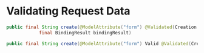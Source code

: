 # Validating Request Data

```java
public final String create(@ModelAttribute("form") @Validated(Creation.class) final UserForm form,
            final BindingResult bindingResult)
```

```java
public final String create(@ModelAttribute("form") Valid @Validated(Creation.class) final UserForm form)
```

